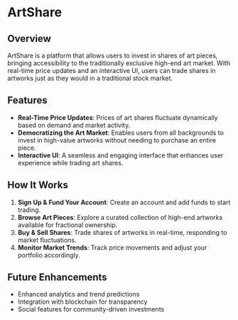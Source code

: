 # ArtShare

## Overview
ArtShare is a platform that allows users to invest in shares of art pieces, bringing accessibility to the traditionally exclusive high-end art market. With real-time price updates and an interactive UI, users can trade shares in artworks just as they would in a traditional stock market.

## Features
- **Real-Time Price Updates**: Prices of art shares fluctuate dynamically based on demand and market activity.
- **Democratizing the Art Market**: Enables users from all backgrounds to invest in high-value artworks without needing to purchase an entire piece.
- **Interactive UI**: A seamless and engaging interface that enhances user experience while trading art shares.

## How It Works
1. **Sign Up & Fund Your Account**: Create an account and add funds to start trading.
2. **Browse Art Pieces**: Explore a curated collection of high-end artworks available for fractional ownership.
3. **Buy & Sell Shares**: Trade shares of artworks in real-time, responding to market fluctuations.
4. **Monitor Market Trends**: Track price movements and adjust your portfolio accordingly.

## Future Enhancements
- Enhanced analytics and trend predictions
- Integration with blockchain for transparency
- Social features for community-driven investments
